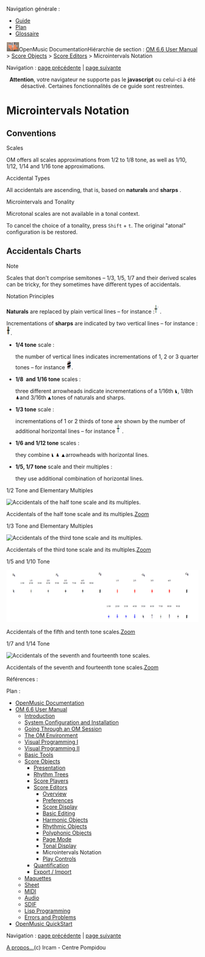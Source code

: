 <div id="tplf" class="tplPage">

<div id="tplh">

<span class="hidden">Navigation générale : </span>

  - [<span>Guide</span>](OM-Documentation.md)
  - [<span>Plan</span>](OM-Documentation_1.md)
  - [<span>Glossaire</span>](OM-Documentation_2.md)

</div>

<div id="tplt">

![empty.gif](../tplRes/page/empty.gif)![logoom1.png](../res/logoom1.png)<span class="tplTi">OpenMusic
Documentation</span><span class="sw_outStack_navRoot"><span class="hidden">Hiérarchie
de section : </span>[<span>OM 6.6 User
Manual</span>](OM-User-Manual.md)<span class="stkSep"> \>
</span>[<span>Score
Objects</span>](ScoreObjects.md)<span class="stkSep"> \>
</span>[<span>Score
Editors</span>](ScoreEditors.md)<span class="stkSep"> \>
</span><span class="stkSel_yes"><span>Microintervals
Notation</span></span></span>

</div>

<div class="tplNav">

<span class="hidden">Navigation : </span>[<span>page
précédente</span>](Editor-Tonality.md "page précédente(Tonal Display)")<span class="hidden">
| </span>[<span>page
suivante</span>](Editor-Play.md "page suivante(Play Controls)")

</div>

<div id="tplc" class="tplc_out_yes">

<div style="text-align: center;">

**Attention**, votre navigateur ne supporte pas le **javascript** ou
celui-ci à été désactivé. Certaines fonctionnalités de ce guide sont
restreintes.

</div>

<div class="headCo">

# <span>Microintervals Notation</span>

<div class="headCo_co">

<div>

<div class="part">

## <span>Conventions</span>

<div class="part_co">

<div class="infobloc">

<div class="infobloc_ti">

<span>Scales</span>

</div>

<div class="txt">

OM offers all scales approximations from 1/2 to 1/8 tone, as well as
1/10, 1/12, 1/14 and 1/16 tone approximations.

</div>

</div>

<div class="infobloc">

<div class="infobloc_ti">

<span>Accidental Types</span>

</div>

<div class="txt">

All accidentals are ascending, that is, based on **naturals** and
**sharps** .

</div>

</div>

<div class="infobloc">

<div class="infobloc_ti">

<span>Microintervals and Tonality</span>

</div>

<div class="txt">

Microtonal scales are not available in a tonal context.

To cancel the choice of a tonality, press `Shift` + `t`. The original
"atonal" configuration is be restored.

</div>

</div>

</div>

</div>

<div class="part">

## <span>Accidentals Charts</span>

<div class="part_co">

<div class="bloc note">

<div class="bloc_ti note_ti">

<span>Note</span>

</div>

<div class="txt">

Scales that don't comprise semitones – 1/3, 1/5, 1/7 and their derived
scales can be tricky, for they sometimes have different types of
accidentals.

</div>

</div>

<div class="infobloc">

<div class="infobloc_ti">

<span>Notation Principles</span>

</div>

<div class="txt">

**Naturals** are replaced by plain vertical lines – for
instance :<span class="iconButton_tim">![nat\_icon.png](../res/nat_icon.png)</span>
.

Incrementations of **sharps** are indicated by two vertical lines – for
instance
:<span class="iconButton_tim">![sharp\_icon.png](../res/sharp_icon.png)</span>.

  - **1/4 tone** scale :
    
    the number of vertical lines indicates incrementations of 1, 2 or 3
    quarter tones – for instance
    <span class="iconButton_tim">![triplediese\_icon.png](../res/triplediese_icon.png)</span>.

  - **1/8  and 1/16 tone** scales :
    
    three different arrowheads indicate incrementations of a 1/16th
    <span class="iconButton_tim">![arrow3\_icon.png](../res/arrow3_icon.png)</span>,
    1/8th
    <span class="iconButton_tim">![arrow1\_icon\_1.png](../res/arrow1_icon_1.png)</span>and
    3/16th
    <span class="iconButton_tim">![arrow2\_icon.png](../res/arrow2_icon.png)</span>tones
    of naturals and sharps.

  - **1/3 tone** scale :
    
    incrementations of 1 or 2 thirds of tone are shown by the number of
    additional horizontal lines – for instance
    <span class="iconButton_tim">![nat\_icon.png](../res/nat_icon.png)</span>
    .

  - **1/6 and 1/12 tone** scales :
    
    they combine
    <span class="iconButton_tim">![arrow3\_icon.png](../res/arrow3_icon.png)</span>
    <span class="iconButton_tim">![arrow1\_icon\_1.png](../res/arrow1_icon_1.png)</span>
    <span class="iconButton_tim">![arrow2\_icon.png](../res/arrow2_icon.png)</span>arrowheads
    with horizontal lines.

  - **1/5, 1/7 tone** scale and their multiples :
    
    they use additional combination of horizontal lines. 

</div>

</div>

<div class="infobloc">

<div class="infobloc_ti">

<span>1/2 Tone and Elementary Multiples</span>

</div>

<div class="caption">

<div class="caption_co">

<div class="imgzFra" style="position: relative;">

![Accidentals of the half tone scale and its
multiples.](../res/1_scr.png)

</div>

</div>

<div class="caption_ti">

Accidentals of the half tone scale and its
multiples.[<span>Zoom</span>](../res/1_scr_1.png "Zoom (nouvelle fenêtre)")

</div>

</div>

</div>

<div class="infobloc">

<div class="infobloc_ti">

<span>1/3 Tone and Elementary Multiples</span>

</div>

<div class="caption">

<div class="caption_co">

<div class="imgzFra" style="position: relative;">

![Accidentals of the third tone scale and its
multiples.](../res/3RD_scr.png)

</div>

</div>

<div class="caption_ti">

Accidentals of the third tone scale and its
multiples.[<span>Zoom</span>](../res/3RD_scr_1.png "Zoom (nouvelle fenêtre)")

</div>

</div>

</div>

<div class="infobloc">

<div class="infobloc_ti">

<span>1/5 and 1/10 Tone</span>

</div>

<div class="caption">

<div class="caption_co">

<div class="imgzFra" style="position: relative;">

![Accidentals of the fifth and tenth tone scales.](../res/5th_scr.png)

</div>

</div>

<div class="caption_ti">

Accidentals of the fifth and tenth tone
scales.[<span>Zoom</span>](../res/5th_scr_1.png "Zoom (nouvelle fenêtre)")

</div>

</div>

</div>

<div class="infobloc">

<div class="infobloc_ti">

<span>1/7 and 1/14 Tone</span>

</div>

<div class="caption">

<div class="caption_co">

<div class="imgzFra" style="position: relative;">

![Accidentals of the seventh and fourteenth tone
scales.](../res/7th_scr.png)

</div>

</div>

<div class="caption_ti">

Accidentals of the seventh and fourteenth tone
scales.[<span>Zoom</span>](../res/7th_scr_1.png "Zoom (nouvelle fenêtre)")

</div>

</div>

</div>

</div>

</div>

</div>

</div>

</div>

<span class="hidden">Références : </span>

</div>

<div id="tplo" class="tplo_out_yes">

<div class="tplOTp">

<div class="tplOBm">

<div id="mnuFrm">

<span class="hidden">Plan :</span>

<div id="mnuFrmUp" onmouseout="menuScrollTiTask.fSpeed=0;" onmouseover="if(menuScrollTiTask.fSpeed&gt;=0) {menuScrollTiTask.fSpeed=-2; scTiLib.addTaskNow(menuScrollTiTask);}" onclick="menuScrollTiTask.fSpeed-=2;" style="display: none;">

<span id="mnuFrmUpLeft">[](#)</span><span id="mnuFrmUpCenter"></span><span id="mnuFrmUpRight"></span>

</div>

<div id="mnuScroll">

  - [<span>OpenMusic Documentation</span>](OM-Documentation.md)
  - [<span>OM 6.6 User Manual</span>](OM-User-Manual.md)
      - [<span>Introduction</span>](00-Sommaire.md)
      - [<span>System Configuration and
        Installation</span>](Installation.md)
      - [<span>Going Through an OM Session</span>](Goingthrough.md)
      - [<span>The OM Environment</span>](Environment.md)
      - [<span>Visual Programming I</span>](BasicVisualProgramming.md)
      - [<span>Visual Programming
        II</span>](AdvancedVisualProgramming.md)
      - [<span>Basic Tools</span>](BasicObjects.md)
      - [<span>Score Objects</span>](ScoreObjects.md)
          - [<span>Presentation</span>](Score-Objects-Intro.md)
          - [<span>Rhythm Trees</span>](RT.md)
          - [<span>Score Players</span>](ScorePlayer.md)
          - [<span>Score Editors</span>](ScoreEditors.md)
              - [<span>Overview</span>](Editor-Overview.md)
              - [<span>Preferences</span>](Editors-Prefs.md)
              - [<span>Score Display</span>](Editor-Display.md)
              - [<span>Basic Editing</span>](Editor-Basics.md)
              - [<span>Harmonic Objects</span>](Harmonic-Obj-Editor.md)
              - [<span>Rhythmic Objects</span>](Editor-Rhythm.md)
              - [<span>Polyphonic Objects</span>](Poly-Multi-Editor.md)
              - [<span>Page Mode</span>](Editor-PageMode.md)
              - [<span>Tonal Display</span>](Editor-Tonality.md)
              - <span id="i2" class="outLeftSel_yes"><span>Microintervals
                Notation</span></span>
              - [<span>Play Controls</span>](Editor-Play.md)
          - [<span>Quantification</span>](Quantification.md)
          - [<span>Export / Import</span>](ImportExport.md)
      - [<span>Maquettes</span>](Maquettes.md)
      - [<span>Sheet</span>](Sheet.md)
      - [<span>MIDI</span>](MIDI.md)
      - [<span>Audio</span>](Audio.md)
      - [<span>SDIF</span>](SDIF.md)
      - [<span>Lisp Programming</span>](Lisp.md)
      - [<span>Errors and Problems</span>](errors.md)
  - [<span>OpenMusic QuickStart</span>](QuickStart-Chapters.md)

</div>

<div id="mnuFrmDown" onmouseout="menuScrollTiTask.fSpeed=0;" onmouseover="if(menuScrollTiTask.fSpeed&lt;=0) {menuScrollTiTask.fSpeed=2; scTiLib.addTaskNow(menuScrollTiTask);}" onclick="menuScrollTiTask.fSpeed+=2;" style="display: none;">

<span id="mnuFrmDownLeft">[](#)</span><span id="mnuFrmDownCenter"></span><span id="mnuFrmDownRight"></span>

</div>

</div>

</div>

</div>

</div>

<div class="tplNav">

<span class="hidden">Navigation : </span>[<span>page
précédente</span>](Editor-Tonality.md "page précédente(Tonal Display)")<span class="hidden">
| </span>[<span>page
suivante</span>](Editor-Play.md "page suivante(Play Controls)")

</div>

<div id="tplb">

[<span>A propos...</span>](OM-Documentation_3.md)(c) Ircam - Centre
Pompidou

</div>

</div>
